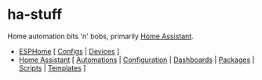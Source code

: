 # ha-stuff
Home automation bits 'n' bobs, primarily [Home Assistant](https://home-assistant.io).

* [ESPHome](./esphome) [ [Configs](./esphome/configs) | [Devices](./esphome/devices) ]
* [Home Assistant](./homeassistant) [ [Automations](./homeassistant/automations) | [Configuration](./homeassistant/configuration) | [Dashboards](./homeassistant/dashboards) | [Packages](./homeassistant/packages) | [Scripts](./homeassistant/scripts) | [Templates](./homeassistant/templates) ]
